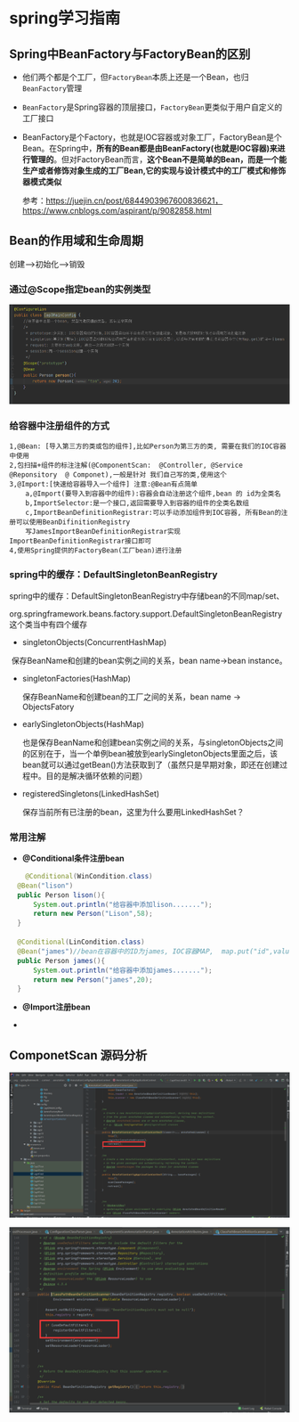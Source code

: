 # spring学习指南

## Spring中BeanFactory与FactoryBean的区别

- 他们两个都是个工厂，但`FactoryBean`本质上还是一个Bean，也归`BeanFactory`管理

- `BeanFactory`是Spring容器的顶层接口，`FactoryBean`更类似于用户自定义的工厂接口

- BeanFactory是个Factory，也就是IOC容器或对象工厂，FactoryBean是个Bean。在Spring中，**所有的Bean都是由BeanFactory(也就是IOC容器)来进行管理的**。但对FactoryBean而言，**这个Bean不是简单的Bean，而是一个能生产或者修饰对象生成的工厂Bean,它的实现与设计模式中的工厂模式和修饰器模式类似** 

  参考：https://juejin.cn/post/6844903967600836621，https://www.cnblogs.com/aspirant/p/9082858.html

## Bean的作用域和生命周期

创建-->初始化-->销毁

### 通过@Scope指定bean的实例类型

![](imgs\bean01.png)

### 给容器中注册组件的方式

```
1,@Bean: [导入第三方的类或包的组件],比如Person为第三方的类, 需要在我们的IOC容器中使用
2,包扫描+组件的标注注解(@ComponentScan:  @Controller, @Service  @Reponsitory  @ Componet),一般是针对 我们自己写的类,使用这个
3,@Import:[快速给容器导入一个组件] 注意:@Bean有点简单
	a,@Import(要导入到容器中的组件):容器会自动注册这个组件,bean 的 id为全类名
	b,ImportSelector:是一个接口,返回需要导入到容器的组件的全类名数组
	c,ImportBeanDefinitionRegistrar:可以手动添加组件到IOC容器, 所有Bean的注册可以使用BeanDifinitionRegistry
	写JamesImportBeanDefinitionRegistrar实现ImportBeanDefinitionRegistrar接口即可
4,使用Spring提供的FactoryBean(工厂bean)进行注册
```

### spring中的缓存：DefaultSingletonBeanRegistry

spring中的缓存：DefaultSingletonBeanRegistry中存储bean的不同map/set、

org.springframework.beans.factory.support.DefaultSingletonBeanRegistry这个类当中有四个缓存

- singletonObjects(ConcurrentHashMap)

​       保存BeanName和创建的bean实例之间的关系，bean name->bean instance。

- singletonFactories(HashMap)

  保存BeanName和创建bean的工厂之间的关系，bean name -> ObjectsFatory

- earlySingletonObjects(HashMap)

  也是保存BeanName和创建bean实例之间的关系，与singletonObjects之间的区别在于，当一个单例bean被放到earlySingletonObjects里面之后，该bean就可以通过getBean()方法获取到了（虽然只是早期对象，即还在创建过程中。目的是解决循环依赖的问题）

- registeredSingletons(LinkedHashSet)

  保存当前所有已注册的bean，这里为什么要用LinkedHashSet？



### 常用注解

-  **@Conditional条件注册bean**

  ```java
      @Conditional(WinCondition.class)
  	@Bean("lison")
  	public Person lison(){
  		System.out.println("给容器中添加lison.......");
  		return new Person("Lison",58);
  	}
  	
  	@Conditional(LinCondition.class)
  	@Bean("james")//bean在容器中的ID为james, IOC容器MAP,  map.put("id",value)
  	public Person james(){
  		System.out.println("给容器中添加james.......");
  		return new Person("james",20);
  	}
  ```

-  **@Import注册bean**

- 

  

  



## ComponetScan 源码分析

![扫描分析](imgs/cp-01.png)

![扫描分析](imgs/cp-08.png)